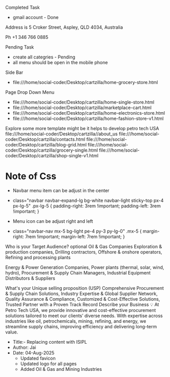 Completed Task 
- gmail account - Done 

Address is
5 Croker Street, Aspley, QLD 4034, Australia

Ph  +1 346 766 0885

Pending Task
- create all categries - Pending
- all menu should be open in the mobile phone 


Side Bar
- file:///home/social-coder/Desktop/cartzilla/home-grocery-store.html


Page Drop Down Menu
- file:///home/social-coder/Desktop/cartzilla/home-single-store.html
- file:///home/social-coder/Desktop/cartzilla/marketplace-cart.html
- file:///home/social-coder/Desktop/cartzilla/home-electronics-store.html
- file:///home/social-coder/Desktop/cartzilla/home-fashion-store-v1.html


Explore some more template might be it helps to develop petro tech USA
file:///home/social-coder/Desktop/cartzilla//about_us
file:///home/social-coder/Desktop/cartzilla/contacts.html
file:///home/social-coder/Desktop/cartzilla/blog-grid.html
file:///home/social-coder/Desktop/cartzilla/grocery-single.html
file:///home/social-coder/Desktop/cartzilla/shop-single-v1.html


# Note of Css
- Navbar menu item can be adjust in the center 
- class="navbar navbar-expand-lg bg-white navbar-light sticky-top px-4 px-lg-5"
    .px-lg-5 {
        padding-right: 3rem !important;
        padding-left: 3rem !important;
    }

- Menu icon can be adjust right and left
- class="navbar-nav mx-5 bg-light pe-4 py-3 py-lg-0"
    .mx-5 {
        margin-right: 7rem !important;
        margin-left: 7rem !important;
    }




Who is your Target Audience? optional
Oil & Gas Companies
Exploration & production companies, Drilling contractors, Offshore & onshore operators, Refining and processing plants

Energy & Power Generation Companies, Power plants (thermal, solar, wind, hydro), Procurement & Supply Chain Managers, Industrial Equipment Distributors & Suppliers



What's your Unique selling proposition (USP)
Comprehensive Procurement & Supply Chain Solutions, Industry Expertise & Global Supplier Network, Quality Assurance & Compliance, Customized & Cost-Effective Solutions, Trusted Partner with a Proven Track Record
Describe your Business 💡
At Petro Tech USA, we provide innovative and cost-effective procurement solutions tailored to meet our clients’ diverse needs. With expertise across industries like oil, petrochemicals, mining, refining, and energy, we streamline supply chains, improving efficiency and delivering long-term value.


- Title:- Replacing content with ISIPL
- Author: Jai
- Date: 04-Aug-2025
	- Updated favicon
    - Updated logo for all pages
    - Added Oil & Gas and Mining Industries

